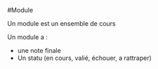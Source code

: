 #Module

Un module est un ensemble de cours

Un module a :
  - une note finale
  - Un statu (en cours, valié, échouer, a rattraper)
